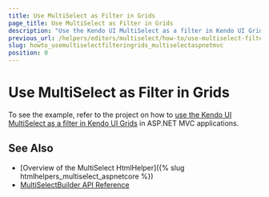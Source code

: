 ```yaml
---
title: Use MultiSelect as Filter in Grids
page_title: Use MultiSelect as Filter in Grids
description: "Use the Kendo UI MultiSelect as a filter in Kendo UI Grids in ASP.NET MVC applications."
previous_url: /helpers/editors/multiselect/how-to/use-multiselect-filter-in-grids
slug: howto_usemultiselectfilteringrids_multiselectaspnetmvc
position: 0
---
```


# Use MultiSelect as Filter in Grids

To see the example, refer to the project on how to [use the Kendo UI MultiSelect as a filter in Kendo UI Grids](https://github.com/telerik/ui-for-aspnet-mvc-examples/tree/master/Telerik.Examples.Mvc/Telerik.Examples.Mvc/Areas/GridMultiSelectFilter) in ASP.NET MVC applications.

## See Also

* [Overview of the MultiSelect HtmlHelper]({% slug htmlhelpers_multiselect_aspnetcore %})
* [MultiSelectBuilder API Reference](https://docs.telerik.com/aspnet-mvc/api/kendo.mvc.ui.fluent/multiselectbuilder)
